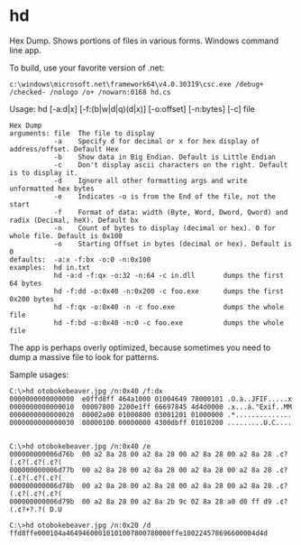# hd
Hex Dump. Shows portions of files in various forms. Windows command line app.

To build, use your favorite version of .net:

    c:\windows\microsoft.net\framework64\v4.0.30319\csc.exe /debug+ /checked- /nologo /o+ /nowarn:0168 hd.cs

Usage: hd [-a:d|x] [-f:(b|w|d|q)(d|x)] [-o:offset] [-n:bytes] [-c] file

    Hex Dump
    arguments: file  The file to display
               -a    Specify d for decimal or x for hex display of address/offset. Default Hex
               -b    Show data in Big Endian. Default is Little Endian
               -c    Don't display ascii characters on the right. Default is to display it.
               -d    Ignore all other formatting args and write unformatted hex bytes
               -e    Indicates -o is from the End of the file, not the start
               -f    Format of data: width (Byte, Word, Dword, Qword) and radix (Decimal, heX). Default bx
               -n    Count of bytes to display (decimal or hex). 0 for whole file. Default is 0x100
               -o    Starting Offset in bytes (decimal or hex). Default is 0
    defaults:  -a:x -f:bx -o:0 -n:0x100
    examples:  hd in.txt
               hd -a:d -f:qx -o:32 -n:64 -c in.dll       dumps the first 64 bytes
               hd -f:dd -o:0x40 -n:0x200 -c foo.exe      dumps the first 0x200 bytes
               hd -f:qx -o:0x40 -n -c foo.exe            dumps the whole file
               hd -f:bd -o:0x40 -n:0 -c foo.exe          dumps the whole file

The app is perhaps overly optimized, because sometimes you need to dump a massive file to look for patterns.

Sample usages:

    C:\>hd otobokebeaver.jpg /n:0x40 /f:dx
    0000000000000000  e0ffd8ff 464a1000 01004649 78000101 .O.à..JFIF.....x
    0000000000000010  00007800 2200e1ff 66697845 4d4d0000 .x...á."Exif..MM
    0000000000000020  00002a00 01000800 03001201 01000000 .*..............
    0000000000000030  00000100 00000000 4300dbff 01010200 .........U.C....
    
    
    C:\>hd otobokebeaver.jpg /n:0x40 /e
    000000000006d76b  00 a2 8a 28 00 a2 8a 28 00 a2 8a 28 00 a2 8a 28 .¢?(.¢?(.¢?(.¢?(
    000000000006d77b  00 a2 8a 28 00 a2 8a 28 00 a2 8a 28 00 a2 8a 28 .¢?(.¢?(.¢?(.¢?(
    000000000006d78b  00 a2 8a 28 00 a2 8a 28 00 a2 8a 28 00 a2 8a 28 .¢?(.¢?(.¢?(.¢?(
    000000000006d79b  00 a2 8a 28 00 a2 8a 2b 9c 02 8a 28 a0 d0 ff d9 .¢?(.¢?+?.?( D.U
    
    C:\>hd otobokebeaver.jpg /n:0x20 /d
    ffd8ffe000104a46494600010101007800780000ffe100224578696600004d4d
    
